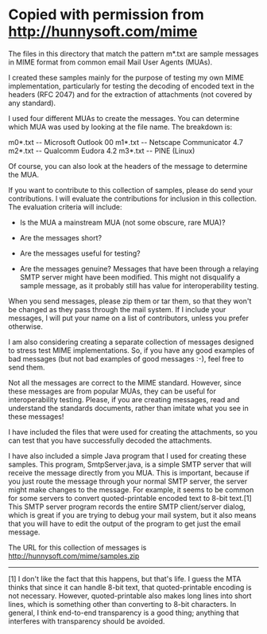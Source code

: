 # Copied with permission from http://hunnysoft.com/mime

The files in this directory that match the pattern m*.txt are sample
messages in MIME format from common email Mail User Agents (MUAs).

I created these samples mainly for the purpose of testing my own MIME
implementation, particularly for testing the decoding of encoded text
in the headers (RFC 2047) and for the extraction of attachments (not
covered by any standard).

I used four different MUAs to create the messages.  You can determine which
MUA was used by looking at the file name.  The breakdown is:

   m0*.txt  -- Microsoft Outlook 00
   m1*.txt  -- Netscape Communicator 4.7
   m2*.txt  -- Qualcomm Eudora 4.2
   m3*.txt  -- PINE (Linux)

Of course, you can also look at the headers of the message to determine the
MUA.

If you want to contribute to this collection of samples, please do send
your contributions.  I will evaluate the contributions for inclusion in
this collection.  The evaluation criteria will include:

  * Is the MUA a mainstream MUA (not some obscure, rare MUA)?

  * Are the messages short?

  * Are the messages useful for testing?

  * Are the messages genuine?  Messages that have been through a relaying
    SMTP server might have been modified.  This might not disqualify a
    sample message, as it probably still has value for interoperability
    testing.

When you send messages, please zip them or tar them, so that they won't be
changed as they pass through the mail system.  If I include your messages,
I will put your name on a list of contributors, unless you prefer otherwise.

I am also considering creating a separate collection of messages designed
to stress test MIME implementations.  So, if you have any good examples of
bad messages (but not bad examples of good messages :-), feel free to send
them.

Not all the messages are correct to the MIME standard.  However, since
these messages are from popular MUAs, they can be useful for
interoperability testing.  Please, if you are creating messages, read and
understand the standards documents, rather than imitate what you see in
these messages!

I have included the files that were used for creating the attachments,
so you can test that you have successfully decoded the attachments.

I have also included a simple Java program that I used for creating these
samples.  This program, SmtpServer.java, is a simple SMTP server that will
receive the message directly from you MUA.  This is important, because if
you just route the message through your normal SMTP server, the server
might make changes to the message.  For example, it seems to be common for
some servers to convert quoted-printable encoded text to 8-bit text.[1]
This SMTP server program records the entire SMTP client/server dialog,
which is great if you are trying to debug your mail system, but it also
means that you will have to edit the output of the program to get just
the email message.

The URL for this collection of messages is
<http://hunnysoft.com/mime/samples.zip>





----------------------------------------------------

[1] I don't like the fact that this happens, but that's life.  I guess the
MTA thinks that since it can handle 8-bit text, that quoted-printable
encoding is not necessary.  However, quoted-printable also makes long lines
into short lines, which is something other than converting to 8-bit
characters.  In general, I think end-to-end transparency is a good thing;
anything that interferes with transparency should be avoided.
